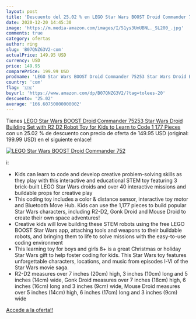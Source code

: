 ```yaml
---
layout: post
title: 'Descuento del 25.02 % en LEGO Star Wars BOOST Droid Commander 752'
date: 2020-12-20 14:45:30
image: 'https://m.media-amazon.com/images/I/51ys3UmUBNL._SL200_.jpg'
comments: true
category: ofertas
author: ring
slug: 'B07QNZG3V2-com'
actualPrice: 149.95 USD
currency: USD
price: 149.95
comparePrice: 199.99 USD
prodname: 'LEGO Star Wars BOOST Droid Commander 75253 Star Wars Droid Building Set with R2 D2 Robot Toy for Kids to Learn to Code  1 177 Pieces '
country: 'com'
flag: '🇺🇸'
buyurl: 'https://www.amazon.com/dp/B07QNZG3V2/?tag=tolees-20'
descuento: '25.02'
average: '166.60750000000002'
---
```


Tienes [LEGO Star Wars BOOST Droid Commander 75253 Star Wars Droid Building Set with R2 D2 Robot Toy for Kids to Learn to Code  1 177 Pieces ](https://www.amazon.com/dp/B07QNZG3V2/?tag=tolees-20) con un 25.02 % de descuento con precio de oferta de 149.95 USD (original: 199.99 USD) en el siguiente enlace!

[![LEGO Star Wars BOOST Droid Commander 752](https://m.media-amazon.com/images/I/51ys3UmUBNL._SL200_.jpg)](https://www.amazon.com/dp/B07QNZG3V2/?tag=tolees-20)

ℹ️:

- Kids can learn to code and develop creative problem-solving skills as they play with this interactive and educational STEM toy featuring 3 brick-built LEGO Star Wars droids and over 40 interactive missions and buildable props for creative play
- This coding toy includes a color & distance sensor, interactive toy motor and Bluetooth Move Hub. Kids can use the 1,177 pieces to build popular Star Wars characters, including R2-D2, Gonk Droid and Mouse Droid to create their own space adventures!
- Creative kids will love building these STEM robots using the free LEGO BOOST Star Wars app, attaching tools and weapons to their buildable robots, and bringing them to life to solve missions with the easy-to-use coding environment
- This learning toy for boys and girls 8+ is a great Christmas or holiday Star Wars gift to help foster coding for kids. This Star Wars toy features unforgettable characters, locations, and music from episodes I-VI of the Star Wars movie saga.
- R2-D2 measures over 7 inches (20cm) high, 3 inches (10cm) long and 5 inches (14cm) wide, Gonk Droid measures over 7 inches (18cm) high, 6 inches (16cm) long and 3 inches (9cm) wide, Mouse Droid measures over 5 inches (14cm) high, 6 inches (17cm) long and 3 inches (9cm) wide

[Accede a la oferta!!](https://www.amazon.com/dp/B07QNZG3V2/?tag=tolees-20)
